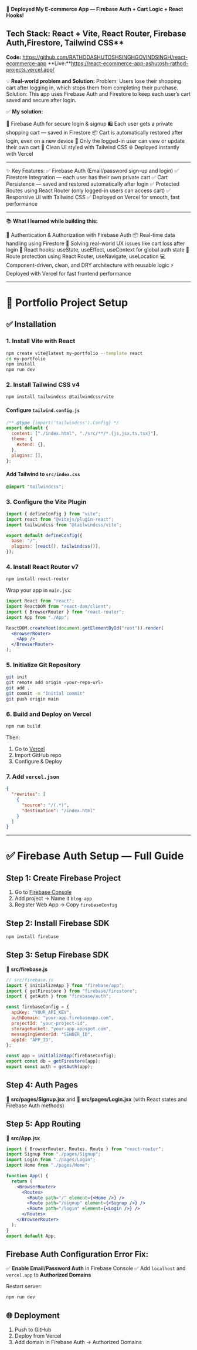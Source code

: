 🚀 **Deployed My E-commerce App — Firebase Auth + Cart Logic + React Hooks!**

## **Tech Stack:** React + Vite, React Router, Firebase Auth,Firestore, Tailwind CSS\*\*

**Code:** https://github.com/RATHODASHUTOSHSINGHGOVINDSINGH/react-ecommerce-app
**Live:**https://react-ecommerce-app-ashutosh-rathod-projects.vercel.app/

💡 **Real-world problem and Solution:**
Problem: Users lose their shopping cart after logging in, which stops them from completing their purchase.
Solution: This app uses Firebase Auth and Firestore to keep each user’s cart saved and secure after login.

✅ **My solution:**

🔐 Firebase Auth for secure login & signup
🛍️ Each user gets a private shopping cart — saved in Firestore
📦 Cart is automatically restored after login, even on a new device
🔐 Only the logged-in user can view or update their own cart
🎨 Clean UI styled with Tailwind CSS
🌐 Deployed instantly with Vercel

---

✨ Key Features:
✅ Firebase Auth (Email/password sign-up and login)
✅ Firestore Integration — each user has their own private cart
✅ Cart Persistence — saved and restored automatically after login
✅ Protected Routes using React Router (only logged-in users can access cart)
✅ Responsive UI with Tailwind CSS
✅ Deployed on Vercel for smooth, fast performance

---

📚 **What I learned while building this:**

🔐 Authentication & Authorization with Firebase Auth
📦 Real-time data handling using Firestore
🧠 Solving real-world UX issues like cart loss after login
🔄 React hooks: useState, useEffect, useContext for global auth state
🚦 Route protection using React Router, useNavigate, useLocation
💻 Component-driven, clean, and DRY architecture with reusable logic
⚡ Deployed with Vercel for fast frontend performance

---

# 📁 Portfolio Project Setup

## ✅ Installation

### 1. Install Vite with React

```bash
npm create vite@latest my-portfolio --template react
cd my-portfolio
npm install
npm run dev
```

### 2. Install Tailwind CSS v4

```bash
npm install tailwindcss @tailwindcss/vite
```

#### Configure `tailwind.config.js`

```js
/** @type {import('tailwindcss').Config} */
export default {
  content: ["./index.html", "./src/**/*.{js,jsx,ts,tsx}"],
  theme: {
    extend: {},
  },
  plugins: [],
};
```

#### Add Tailwind to `src/index.css`

```css
@import "tailwindcss";
```

### 3. Configure the Vite Plugin

```js
import { defineConfig } from "vite";
import react from "@vitejs/plugin-react";
import tailwindcss from "@tailwindcss/vite";

export default defineConfig({
  base: "/",
  plugins: [react(), tailwindcss()],
});
```

### 4. Install React Router v7

```bash
npm install react-router
```

Wrap your app in `main.jsx`:

```jsx
import React from "react";
import ReactDOM from "react-dom/client";
import { BrowserRouter } from "react-router";
import App from "./App";

ReactDOM.createRoot(document.getElementById("root")).render(
  <BrowserRouter>
    <App />
  </BrowserRouter>
);
```

### 5. Initialize Git Repository

```bash
git init
git remote add origin <your-repo-url>
git add .
git commit -m "Initial commit"
git push origin main
```

### 6. Build and Deploy on Vercel

```bash
npm run build
```

Then:

1. Go to [Vercel](https://vercel.com/)
2. Import GitHub repo
3. Configure & Deploy

### 7. Add `vercel.json`

```json
{
  "rewrites": [
    {
      "source": "/(.*)",
      "destination": "/index.html"
    }
  ]
}
```

---

# ✅ Firebase Auth Setup — Full Guide

## Step 1: Create Firebase Project

1. Go to [Firebase Console](https://console.firebase.google.com)
2. Add project → Name it `blog-app`
3. Register Web App → Copy `firebaseConfig`

## Step 2: Install Firebase SDK

```bash
npm install firebase
```

## Step 3: Setup Firebase SDK

📄 **src/firebase.js**

```js
// src/firebase.js
import { initializeApp } from "firebase/app";
import { getFirestore } from "firebase/firestore";
import { getAuth } from "firebase/auth";

const firebaseConfig = {
  apiKey: "YOUR_API_KEY",
  authDomain: "your-app.firebaseapp.com",
  projectId: "your-project-id",
  storageBucket: "your-app.appspot.com",
  messagingSenderId: "SENDER_ID",
  appId: "APP_ID",
};

const app = initializeApp(firebaseConfig);
export const db = getFirestore(app);
export const auth = getAuth(app);
```

## Step 4: Auth Pages

📄 **src/pages/Signup.jsx** and 📄 **src/pages/Login.jsx** (with React states and Firebase Auth methods)

## Step 5: App Routing

📄 **src/App.jsx**

```jsx
import { BrowserRouter, Routes, Route } from "react-router";
import Signup from "./pages/Signup";
import Login from "./pages/Login";
import Home from "./pages/Home";

function App() {
  return (
    <BrowserRouter>
      <Routes>
        <Route path="/" element={<Home />} />
        <Route path="/signup" element={<Signup />} />
        <Route path="/login" element={<Login />} />
      </Routes>
    </BrowserRouter>
  );
}
export default App;
```

## Firebase Auth Configuration Error Fix:

✅ **Enable Email/Password Auth** in Firebase Console
✅ Add `localhost` and `vercel.app` to **Authorized Domains**

Restart server:

```bash
npm run dev
```

## 🌐 Deployment

1. Push to GitHub
2. Deploy from Vercel
3. Add domain in Firebase Auth → Authorized Domains
